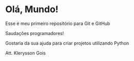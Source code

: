 # Olá, Mundo!

Esse é meu primeiro repositório para Git e GitHub

Saudações programadores!

Gostaria da sua ajuda para criar projetos utilizando Python

Att. Klerysson Gois
